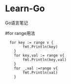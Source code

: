 # Learn-Go
Go语言笔记







#for range用法

```
  for key := range v {
		fmt.Println(key)
	}
	for key,val := range v{
		fmt.Println(key,val)
	}
	for _,val :=range v{
		fmt.Println(val)
	}
```
